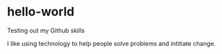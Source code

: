 # hello-world
Testing out my Github skills
<p>I like using technology to help people solve problems and intitiate change. </p>
